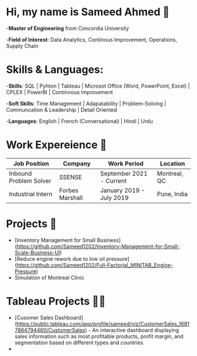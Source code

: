 # Hi, my name is Sameed Ahmed :wave:

-**Master of Engineering** from Concordia University

-**Field of Interest**: Data Analytics, Continous Improvement, Operations, Supply Chain

# Skills & Languages:
-**Skills**: SQL | Pyhton | Tableau | Microsot Office (Word, PowerPoint, Excel) | CPLEX | PowerBI | Continnous Improvement

-**Soft Skills**: Time Management | Adapatability | Problem-Solving | Communcation & Leadership | Detail Oriented

-**Languages**: English | French (Conversational) | Hindi | Urdu

# Work Expereience 👔
   | Job Position           | Company         | Work  Period             | Location     |
   |------------------------|-----------------|--------------------------|--------------|
   | Inbound Problem Solver | SSENSE          | September 2021 - Current | Montreal, QC |
   | Industrial Intern      | Forbes Marshall | January 2019 - July 2019 | Pune, India  |

# Projects 📃
  - [Inventory Management for Small Business] (https://github.com/Sameed1202/Inventory-Management-for-Small-Scale-Business-UI)
  - [Reduce engine rework due to low oil pressure] (https://github.com/Sameed1202/Full-Factorial_MINITAB_Engine-Pressure)
  - Simulation of Montreal Clinic

# Tableau Projects 👨‍💻
  - [Cusomer Sales Dashboard] (https://public.tableau.com/app/profile/sameed/viz/CustomerSales_16817864794460/CustomerSales) - An interactive dashboard displaying sales     information such as most profitable products, profit margin, and segmentation based on different types and countries
  - 
